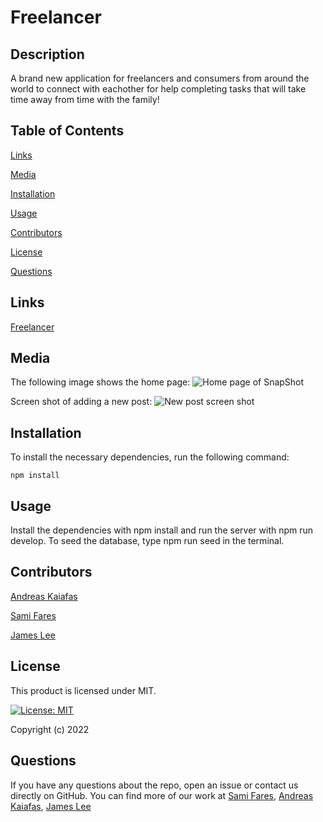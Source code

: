 # Freelancer

## Description
A brand new application for freelancers and consumers from around the world to connect with eachother for help completing tasks that will take time away from time with the family!

## Table of Contents

[Links](#links)

[Media](#media)

[Installation](#installation)

[Usage](#usage)

[Contributors](#contributors)

[License](#license)

[Questions](#questions)

## Links
[Freelancer](https://snapshotban.herokuapp.com/)

## Media
The following image shows the home page: 
![Home page of SnapShot](./public/images/main-page.png)

Screen shot of adding a new post:
![New post screen shot](./public/images/new-post.png)

## Installation
To install the necessary dependencies, run the following command:

    npm install

## Usage
Install the dependencies with npm install and run the server with npm run develop.  To seed the database, type npm run seed in the terminal.

## Contributors
[Andreas Kaiafas](https://github.com/Akaiafas526)

[Sami Fares](https://github.com/SamiF812)

[James Lee](https://github.com/jamehzlee)

## License
This product is licensed under MIT.

[![License: MIT](https://img.shields.io/badge/License-MIT-yellow.svg)](https://opensource.org/licenses/MIT)

Copyright (c) 2022 

## Questions
If you have any questions about the repo, open an issue or contact us directly on GitHub. You can find more
    of our work at [Sami Fares](https://github.com/SamiF812), [Andreas Kaiafas](https://github.com/Akaiafas526), [James Lee](https://github.com/jamehzlee)
